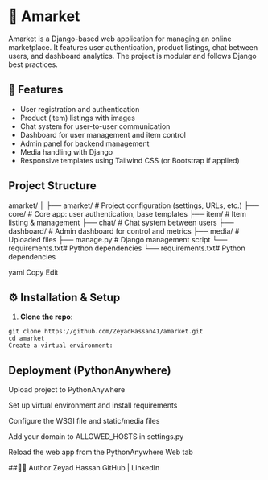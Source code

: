 # 🛒 Amarket

Amarket is a Django-based web application for managing an online marketplace. It features user authentication, product listings, chat between users, and dashboard analytics. The project is modular and follows Django best practices.

## 🚀 Features

- User registration and authentication
- Product (item) listings with images
- Chat system for user-to-user communication
- Dashboard for user management and item control
- Admin panel for backend management
- Media handling with Django
- Responsive templates using Tailwind CSS (or Bootstrap if applied)

## Project Structure
amarket/
│
├── amarket/ # Project configuration (settings, URLs, etc.)
├── core/ # Core app: user authentication, base templates
├── item/ # Item listing & management
├── chat/ # Chat system between users
├── dashboard/ # Admin dashboard for control and metrics
├── media/ # Uploaded files
├── manage.py # Django management script
└── requirements.txt# Python dependencies
└── requirements.txt# Python dependencies

yaml
Copy
Edit

## ⚙️ Installation & Setup

1. **Clone the repo**:

```
git clone https://github.com/ZeyadHassan41/amarket.git
cd amarket
Create a virtual environment:
```

## Deployment (PythonAnywhere)
Upload project to PythonAnywhere

Set up virtual environment and install requirements

Configure the WSGI file and static/media files

Add your domain to ALLOWED_HOSTS in settings.py

Reload the web app from the PythonAnywhere Web tab

##🧑‍💻 Author
Zeyad Hassan
GitHub | LinkedIn
